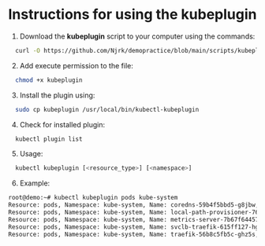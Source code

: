 # Instructions for using the **kubeplugin**

1. Download the **kubeplugin** script to your computer using the commands:

```bash
  curl -O https://github.com/Njrk/demopractice/blob/main/scripts/kubeplugin
```

2. Add execute permission to the file:

```bash
  chmod +x kubeplugin
```

3. Install the plugin using:

```bash
  sudo cp kubeplugin /usr/local/bin/kubectl-kubeplugin
```

4. Check for installed plugin:

```bash
  kubectl plugin list
```

5. Usage:

```bash
  kubectl kubeplugin [<resource_type>] [<namespace>]
```

6. Example:

```bash
root@demo:~# kubectl kubeplugin pods kube-system
Resource: pods, Namespace: kube-system, Name: coredns-59b4f5bbd5-g8jbw, CPU: 3m, Memory: 21Mi
Resource: pods, Namespace: kube-system, Name: local-path-provisioner-76d776f6f9-rp7rr, CPU: 1m, Memory: 17Mi
Resource: pods, Namespace: kube-system, Name: metrics-server-7b67f64457-8f6sw, CPU: 11m, Memory: 15Mi
Resource: pods, Namespace: kube-system, Name: svclb-traefik-615ff127-hghmh, CPU: 0m, Memory: 0Mi
Resource: pods, Namespace: kube-system, Name: traefik-56b8c5fb5c-ghz5s, CPU: 1m, Memory: 25Mi
```
